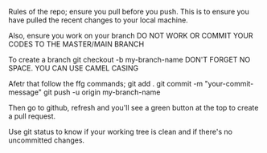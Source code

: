 Rules of the repo; ensure you pull before you push. This is to ensure you have pulled the recent changes to your local machine.

Also, ensure you work on your branch DO NOT WORK OR COMMIT YOUR CODES TO THE MASTER/MAIN BRANCH

To create a branch git checkout -b my-branch-name DON'T FORGET NO SPACE. YOU CAN USE CAMEL CASING

Afetr that follow the ffg commands; git add . git commit -m "your-commit-message" git push -u origin my-branch-name

Then go to github, refresh and you'll see a green button at the top to create a pull request.

Use git status to know if your working tree is clean and if there's no uncommitted changes.
